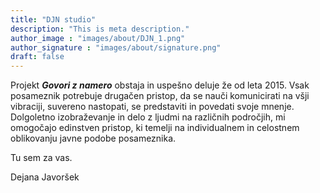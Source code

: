 ```yaml
---
title: "DJN studio"
description: "This is meta description."
author_image : "images/about/DJN_1.png"
author_signature : "images/about/signature.png"
draft: false
---
```



Projekt ___Govori z namero___ obstaja in uspešno deluje že od leta 2015. Vsak posameznik potrebuje drugačen pristop, da se nauči komunicirati na všji vibraciji, suvereno nastopati, se predstaviti in povedati svoje mnenje. Dolgoletno izobraževanje in delo z ljudmi na različnih področjih, mi omogočajo edinstven pristop, ki temelji na individualnem in celostnem oblikovanju javne podobe posameznika.


Tu sem za vas.

Dejana Javoršek